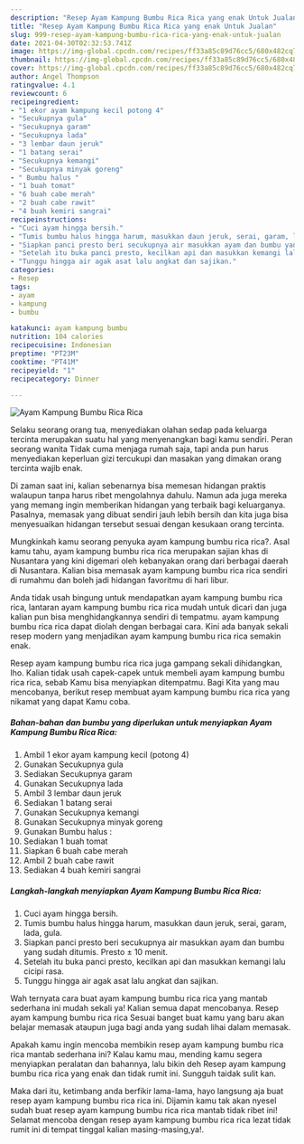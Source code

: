 ```yaml
---
description: "Resep Ayam Kampung Bumbu Rica Rica yang enak Untuk Jualan"
title: "Resep Ayam Kampung Bumbu Rica Rica yang enak Untuk Jualan"
slug: 999-resep-ayam-kampung-bumbu-rica-rica-yang-enak-untuk-jualan
date: 2021-04-30T02:32:53.741Z
image: https://img-global.cpcdn.com/recipes/ff33a85c89d76cc5/680x482cq70/ayam-kampung-bumbu-rica-rica-foto-resep-utama.jpg
thumbnail: https://img-global.cpcdn.com/recipes/ff33a85c89d76cc5/680x482cq70/ayam-kampung-bumbu-rica-rica-foto-resep-utama.jpg
cover: https://img-global.cpcdn.com/recipes/ff33a85c89d76cc5/680x482cq70/ayam-kampung-bumbu-rica-rica-foto-resep-utama.jpg
author: Angel Thompson
ratingvalue: 4.1
reviewcount: 6
recipeingredient:
- "1 ekor ayam kampung kecil potong 4"
- "Secukupnya gula"
- "Secukupnya garam"
- "Secukupnya lada"
- "3 lembar daun jeruk"
- "1 batang serai"
- "Secukupnya kemangi"
- "Secukupnya minyak goreng"
- " Bumbu halus "
- "1 buah tomat"
- "6 buah cabe merah"
- "2 buah cabe rawit"
- "4 buah kemiri sangrai"
recipeinstructions:
- "Cuci ayam hingga bersih."
- "Tumis bumbu halus hingga harum, masukkan daun jeruk, serai, garam, lada, gula."
- "Siapkan panci presto beri secukupnya air masukkan ayam dan bumbu yang sudah ditumis. Presto ± 10 menit."
- "Setelah itu buka panci presto, kecilkan api dan masukkan kemangi lalu cicipi rasa."
- "Tunggu hingga air agak asat lalu angkat dan sajikan."
categories:
- Resep
tags:
- ayam
- kampung
- bumbu

katakunci: ayam kampung bumbu 
nutrition: 104 calories
recipecuisine: Indonesian
preptime: "PT23M"
cooktime: "PT41M"
recipeyield: "1"
recipecategory: Dinner

---
```



![Ayam Kampung Bumbu Rica Rica](https://img-global.cpcdn.com/recipes/ff33a85c89d76cc5/680x482cq70/ayam-kampung-bumbu-rica-rica-foto-resep-utama.jpg)

Selaku seorang orang tua, menyediakan olahan sedap pada keluarga tercinta merupakan suatu hal yang menyenangkan bagi kamu sendiri. Peran seorang  wanita Tidak cuma menjaga rumah saja, tapi anda pun harus menyediakan keperluan gizi tercukupi dan masakan yang dimakan orang tercinta wajib enak.

Di zaman  saat ini, kalian sebenarnya bisa memesan hidangan praktis walaupun tanpa harus ribet mengolahnya dahulu. Namun ada juga mereka yang memang ingin memberikan hidangan yang terbaik bagi keluarganya. Pasalnya, memasak yang dibuat sendiri jauh lebih bersih dan kita juga bisa menyesuaikan hidangan tersebut sesuai dengan kesukaan orang tercinta. 



Mungkinkah kamu seorang penyuka ayam kampung bumbu rica rica?. Asal kamu tahu, ayam kampung bumbu rica rica merupakan sajian khas di Nusantara yang kini digemari oleh kebanyakan orang dari berbagai daerah di Nusantara. Kalian bisa memasak ayam kampung bumbu rica rica sendiri di rumahmu dan boleh jadi hidangan favoritmu di hari libur.

Anda tidak usah bingung untuk mendapatkan ayam kampung bumbu rica rica, lantaran ayam kampung bumbu rica rica mudah untuk dicari dan juga kalian pun bisa menghidangkannya sendiri di tempatmu. ayam kampung bumbu rica rica dapat diolah dengan berbagai cara. Kini ada banyak sekali resep modern yang menjadikan ayam kampung bumbu rica rica semakin enak.

Resep ayam kampung bumbu rica rica juga gampang sekali dihidangkan, lho. Kalian tidak usah capek-capek untuk membeli ayam kampung bumbu rica rica, sebab Kamu bisa menyiapkan ditempatmu. Bagi Kita yang mau mencobanya, berikut resep membuat ayam kampung bumbu rica rica yang nikamat yang dapat Kamu coba.

<!--inarticleads1-->

##### Bahan-bahan dan bumbu yang diperlukan untuk menyiapkan Ayam Kampung Bumbu Rica Rica:

1. Ambil 1 ekor ayam kampung kecil (potong 4)
1. Gunakan Secukupnya gula
1. Sediakan Secukupnya garam
1. Gunakan Secukupnya lada
1. Ambil 3 lembar daun jeruk
1. Sediakan 1 batang serai
1. Gunakan Secukupnya kemangi
1. Gunakan Secukupnya minyak goreng
1. Gunakan  Bumbu halus :
1. Sediakan 1 buah tomat
1. Siapkan 6 buah cabe merah
1. Ambil 2 buah cabe rawit
1. Sediakan 4 buah kemiri sangrai




<!--inarticleads2-->

##### Langkah-langkah menyiapkan Ayam Kampung Bumbu Rica Rica:

1. Cuci ayam hingga bersih.
1. Tumis bumbu halus hingga harum, masukkan daun jeruk, serai, garam, lada, gula.
1. Siapkan panci presto beri secukupnya air masukkan ayam dan bumbu yang sudah ditumis. Presto ± 10 menit.
1. Setelah itu buka panci presto, kecilkan api dan masukkan kemangi lalu cicipi rasa.
1. Tunggu hingga air agak asat lalu angkat dan sajikan.




Wah ternyata cara buat ayam kampung bumbu rica rica yang mantab sederhana ini mudah sekali ya! Kalian semua dapat mencobanya. Resep ayam kampung bumbu rica rica Sesuai banget buat kamu yang baru akan belajar memasak ataupun juga bagi anda yang sudah lihai dalam memasak.

Apakah kamu ingin mencoba membikin resep ayam kampung bumbu rica rica mantab sederhana ini? Kalau kamu mau, mending kamu segera menyiapkan peralatan dan bahannya, lalu bikin deh Resep ayam kampung bumbu rica rica yang enak dan tidak rumit ini. Sungguh taidak sulit kan. 

Maka dari itu, ketimbang anda berfikir lama-lama, hayo langsung aja buat resep ayam kampung bumbu rica rica ini. Dijamin kamu tak akan nyesel sudah buat resep ayam kampung bumbu rica rica mantab tidak ribet ini! Selamat mencoba dengan resep ayam kampung bumbu rica rica lezat tidak rumit ini di tempat tinggal kalian masing-masing,ya!.


